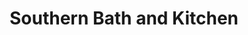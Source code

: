 ---
title: "Southern Bath and Kitchen"
url: /mary-esther/southern-bath-and-kitchen/
shop: Haushaltsartikel
---